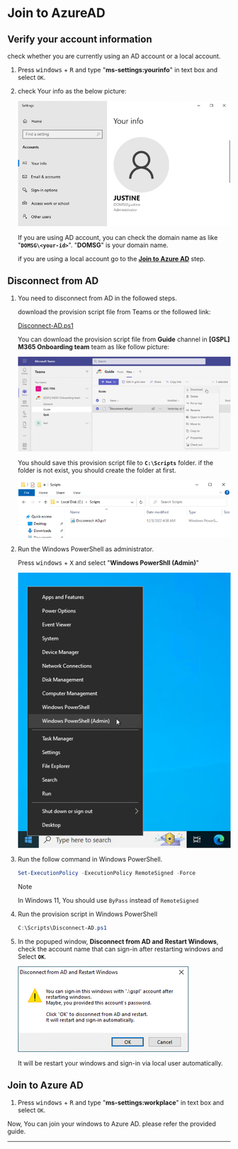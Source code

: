 
# Join to AzureAD

## Verify your account information

check whether you are currently using an AD account or a local account.

1. Press <kbd>windows</kbd> + <kbd>R</kbd> and type "**ms-settings:yourinfo**" in text box and select `OK`.

1. check Your info as the below picture:

    ![join-to-azuread-001](https://github.com/kj-park/tech/blob/main/media/join-to-azuread-001.png?raw=true)

    If you are using AD account, you can check the domain name as like "**`DOMSG\<your-id>`**". "**DOMSG**" is your domain name.

    if you are using a local account go to the **[Join to Azure AD](#join-to-azure-ad)** step.

## Disconnect from AD

1. You need to disconnect from AD in the followed steps.

    download the provision script file from Teams or the followed link:

    [Disconnect-AD.ps1](https://gscaltexsg.sharepoint.com/:u:/r/sites/M365Onboardingteam/Shared%20Documents/Guide/Disconnect-AD.ps1?csf=1&web=1&e=BvrTtf)

    You can download the provision script file from **Guide** channel in **[GSPL] M365 Onboarding team** team as like follow picture:

    ![join-to-azuread-002](https://github.com/kj-park/tech/blob/main/media/join-to-azuread-002.png?raw=true)

    You should save this provision script file to **`C:\Scripts`** folder. if the folder is not exist, you should create the folder at first.

    ![join-to-azuread-003](https://github.com/kj-park/tech/blob/main/media/join-to-azuread-003.png?raw=true)

1. Run the Windows PowerShell as administrator.

    Press <kbd>windows</kbd> + <kbd>X</kbd> and select "**Windows PowerShll (Admin)**"

    ![join-to-azuread-004](https://github.com/kj-park/tech/blob/main/media/join-to-azuread-004.png?raw=true)

1. Run the follow command in Windows PowerShell.

    ```powershell
    Set-ExecutionPolicy -ExecutionPolicy RemoteSigned -Force
    ```

    > [!NOTE]  
    > In Windows 11, You should use `ByPass` instead of `RemoteSigned`

1. Run the provision script in Windows PowerShell

    ```powershell
    C:\Scripts\Disconnect-AD.ps1
    ```

1. In the popuped window, **Disconnect from AD and Restart Windows**, check the account name that can sign-in after restarting windows and Select **`OK`**.

    ![join-to-azuread-006](https://github.com/kj-park/tech/blob/main/media/join-to-azuread-006.png?raw=true)

    It will be restart your windows and sign-in via local user automatically.

## Join to Azure AD

1. Press <kbd>windows</kbd> + <kbd>R</kbd> and type "**ms-settings:workplace**" in text box and select `OK`.

Now, You can join your windows to Azure AD. please refer the provided guide.

---
